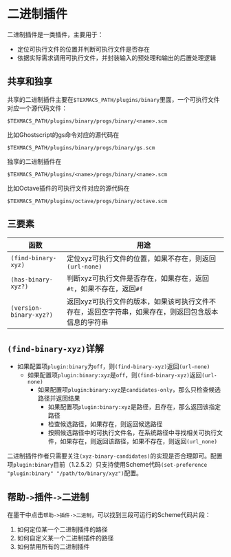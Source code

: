 # 二进制插件
二进制插件是一类插件，主要用于：
+ 定位可执行文件的位置并判断可执行文件是否存在
+ 依据实际需求调用可执行文件，并封装输入的预处理和输出的后置处理逻辑

## 共享和独享
共享的二进制插件主要在`$TEXMACS_PATH/plugins/binary`里面，一个可执行文件对应一个源代码文件：
```
$TEXMACS_PATH/plugins/binary/progs/binary/<name>.scm
```
比如Ghostscript的gs命令对应的源代码在
```
$TEXMACS_PATH/plugins/binary/progs/binary/gs.scm
```

独享的二进制插件在
```
$TEXMACS_PATH/plugins/<name>/progs/binary/<name>.scm
```
比如Octave插件的可执行文件对应的源代码在
```
$TEXMACS_PATH/plugins/octave/progs/binary/octave.scm
```

## 三要素
| 函数  | 用途  |
|---|---|
| `(find-binary-xyz)` | 定位xyz可执行文件的位置，如果不存在，则返回`(url-none)` |
| `(has-binary-xyz?)` | 判断xyz可执行文件是否存在，如果存在，返回`#t`，如果不存在，返回`#f` |
| `(version-binary-xyz?)` | 返回xyz可执行文件的版本，如果该可执行文件不存在，返回空字符串，如果存在，则返回包含版本信息的字符串 |

## `(find-binary-xyz)`详解
+ 如果配置项`plugin:binary`为`off`，则`(find-binary-xyz)`返回`(url-none)`
  + 如果配置项`plugin:binary:xyz`是`off`，则`(find-binary-xyz)`返回`(url-none)`
    + 如果配置项`plugin:binary:xyz`是`candidates-only`，那么只检查候选路径并返回结果
      + 如果配置项`plugin:binary:xyz`是路径，且存在，那么返回该指定路径
      + 检查候选路径，如果存在，则返回候选路径
      + 按照候选路径中的可执行文件名，在系统路径中寻找相关可执行文件，如果存在，则返回该路径，如果不存在，则返回`(url_none)`

二进制插件作者只需要关注`(xyz-binary-candidates)`的实现是否合理即可。配置项`plugin:binary`目前（1.2.5.2）只支持使用Scheme代码`(set-preference "plugin:binary" "/path/to/binary/xyz")`配置。

## 帮助`->`插件`->`二进制
在墨干中点击`帮助->插件->二进制`，可以找到三段可运行的Scheme代码片段：
1. 如何定位某一个二进制插件的路径
2. 如何自定义某一个二进制插件的路径
3. 如何禁用所有的二进制插件
